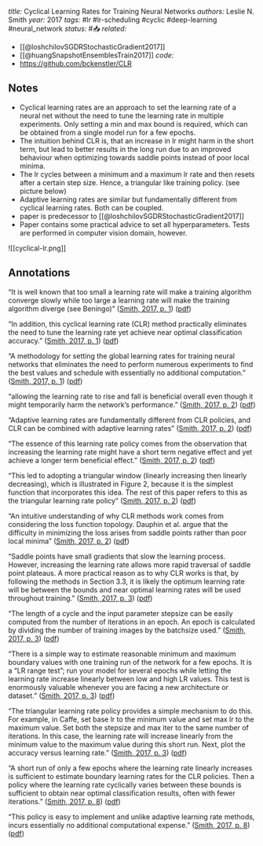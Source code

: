 *title:* Cyclical Learning Rates for Training Neural Networks
*authors:* Leslie N. Smith
*year:* 2017
*tags:* #lr #lr-scheduling #cyclic #deep-learning #neural_network 
*status:* #📥
*related:*
- [[@loshchilovSGDRStochasticGradient2017]]
- [[@huangSnapshotEnsemblesTrain2017]]
*code:*
- https://github.com/bckenstler/CLR

## Notes 
- Cyclical learning rates are an approach to set the learning rate of a neural net without the need to tune the learning rate in multiple experiments. Only setting a min and max bound is required, which can be obtained from a  single model run for a few epochs.
- The intuition behind CLR is, that an increase in lr might harm in the short term, but lead to better results in the long run due to an improved behaviour when optimizing towards saddle points instead of poor local minima.
- The lr cycles between a minimum and a maximum lr rate and then resets after a certain step size. Hence, a triangular like training policy. (see picture below)
- Adaptive learning rates are similar but fundamentally different from cyclical learning rates. Both can be coupled.
- paper is predecessor to [[@loshchilovSGDRStochasticGradient2017]]
- Paper contains some practical advice to set all hyperparameters. Tests are performed in computer vision domain, however.

![[cyclical-lr.png]]
## Annotations

“It is well known that too small a learning rate will make a training algorithm converge slowly while too large a learning rate will make the training algorithm diverge (see Beningo)” ([Smith, 2017, p. 1](zotero://select/library/items/7HMX8QTU)) ([pdf](zotero://open-pdf/library/items/KYLZPI9D?page=1&annotation=PBM87L43))

“In addition, this cyclical learning rate (CLR) method practically eliminates the need to tune the learning rate yet achieve near optimal classification accuracy.” ([Smith, 2017, p. 1](zotero://select/library/items/7HMX8QTU)) ([pdf](zotero://open-pdf/library/items/KYLZPI9D?page=1&annotation=KL2GXG4R))

“A methodology for setting the global learning rates for training neural networks that eliminates the need to perform numerous experiments to find the best values and schedule with essentially no additional computation.” ([Smith, 2017, p. 1](zotero://select/library/items/7HMX8QTU)) ([pdf](zotero://open-pdf/library/items/KYLZPI9D?page=1&annotation=H5X4R39W))

“allowing the learning rate to rise and fall is beneficial overall even though it might temporarily harm the network’s performance.” ([Smith, 2017, p. 2](zotero://select/library/items/7HMX8QTU)) ([pdf](zotero://open-pdf/library/items/KYLZPI9D?page=2&annotation=7UWVSIXX))

“Adaptive learning rates are fundamentally different from CLR policies, and CLR can be combined with adaptive learning rates” ([Smith, 2017, p. 2](zotero://select/library/items/7HMX8QTU)) ([pdf](zotero://open-pdf/library/items/KYLZPI9D?page=2&annotation=7G2N9X4U))

“The essence of this learning rate policy comes from the observation that increasing the learning rate might have a short term negative effect and yet achieve a longer term beneficial effect.” ([Smith, 2017, p. 2](zotero://select/library/items/7HMX8QTU)) ([pdf](zotero://open-pdf/library/items/KYLZPI9D?page=2&annotation=QC3XJQR4))

“This led to adopting a triangular window (linearly increasing then linearly decreasing), which is illustrated in Figure 2, because it is the simplest function that incorporates this idea. The rest of this paper refers to this as the triangular learning rate policy” ([Smith, 2017, p. 2](zotero://select/library/items/7HMX8QTU)) ([pdf](zotero://open-pdf/library/items/KYLZPI9D?page=2&annotation=YAMDENRP))

“An intuitive understanding of why CLR methods work comes from considering the loss function topology. Dauphin et al. argue that the difficulty in minimizing the loss arises from saddle points rather than poor local minima” ([Smith, 2017, p. 2](zotero://select/library/items/7HMX8QTU)) ([pdf](zotero://open-pdf/library/items/KYLZPI9D?page=2&annotation=4QL9SALK))

“Saddle points have small gradients that slow the learning process. However, increasing the learning rate allows more rapid traversal of saddle point plateaus. A more practical reason as to why CLR works is that, by following the methods in Section 3.3, it is likely the optimum learning rate will be between the bounds and near optimal learning rates will be used throughout training.” ([Smith, 2017, p. 3](zotero://select/library/items/7HMX8QTU)) ([pdf](zotero://open-pdf/library/items/KYLZPI9D?page=3&annotation=J6QT3L6Z))

“The length of a cycle and the input parameter stepsize can be easily computed from the number of iterations in an epoch. An epoch is calculated by dividing the number of training images by the batchsize used.” ([Smith, 2017, p. 3](zotero://select/library/items/7HMX8QTU)) ([pdf](zotero://open-pdf/library/items/KYLZPI9D?page=3&annotation=U8X5W6NJ))

“There is a simple way to estimate reasonable minimum and maximum boundary values with one training run of the network for a few epochs. It is a “LR range test”; run your model for several epochs while letting the learning rate increase linearly between low and high LR values. This test is enormously valuable whenever you are facing a new architecture or dataset.” ([Smith, 2017, p. 3](zotero://select/library/items/7HMX8QTU)) ([pdf](zotero://open-pdf/library/items/KYLZPI9D?page=3&annotation=X9T6NG6M))

“The triangular learning rate policy provides a simple mechanism to do this. For example, in Caffe, set base lr to the minimum value and set max lr to the maximum value. Set both the stepsize and max iter to the same number of iterations. In this case, the learning rate will increase linearly from the minimum value to the maximum value during this short run. Next, plot the accuracy versus learning rate.” ([Smith, 2017, p. 3](zotero://select/library/items/7HMX8QTU)) ([pdf](zotero://open-pdf/library/items/KYLZPI9D?page=3&annotation=ELMCTLQ3))

“A short run of only a few epochs where the learning rate linearly increases is sufficient to estimate boundary learning rates for the CLR policies. Then a policy where the learning rate cyclically varies between these bounds is sufficient to obtain near optimal classification results, often with fewer iterations.” ([Smith, 2017, p. 8](zotero://select/library/items/7HMX8QTU)) ([pdf](zotero://open-pdf/library/items/KYLZPI9D?page=8&annotation=RG8SBZ8A))

“This policy is easy to implement and unlike adaptive learning rate methods, incurs essentially no additional computational expense.” ([Smith, 2017, p. 8](zotero://select/library/items/7HMX8QTU)) ([pdf](zotero://open-pdf/library/items/KYLZPI9D?page=8&annotation=LMJQ5BP8))